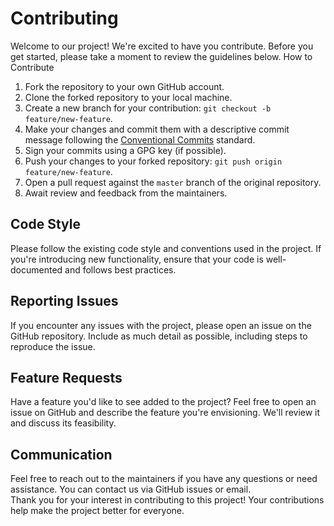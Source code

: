 # Contributing

Welcome to our project! We're excited to have you contribute. Before you get started, please take a moment to review the guidelines below.
How to Contribute
1. Fork the repository to your own GitHub account.
2. Clone the forked repository to your local machine.
3. Create a new branch for your contribution: `git checkout -b feature/new-feature`.
4. Make your changes and commit them with a descriptive commit message following the [Conventional Commits](https://www.conventionalcommits.org) standard.
5. Sign your commits using a GPG key (if possible).
6. Push your changes to your forked repository: `git push origin feature/new-feature`.
7. Open a pull request against the `master` branch of the original repository.
8. Await review and feedback from the maintainers.

## Code Style

Please follow the existing code style and conventions used in the project. If you're introducing new functionality, ensure that your code is well-documented and follows best practices.

## Reporting Issues

If you encounter any issues with the project, please open an issue on the GitHub repository. Include as much detail as possible, including steps to reproduce the issue.

## Feature Requests

Have a feature you'd like to see added to the project? Feel free to open an issue on GitHub and describe the feature you're envisioning. We'll review it and discuss its feasibility.

## Communication

Feel free to reach out to the maintainers if you have any questions or need assistance. You can contact us via GitHub issues or email.  
Thank you for your interest in contributing to this project! Your contributions help make the project better for everyone.
